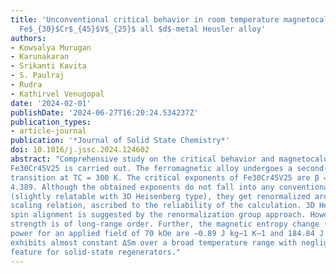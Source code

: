 ```yaml
---
title: 'Unconventional critical behavior in room temperature magnetocaloric material:
  Fe$_{30}$Cr$_{45}$V$_{25}$ all $d$-metal Heusler alloy'
authors:
- Kowsalya Murugan
- Karunakaran
- Srikanti Kavita
- S. Paulraj
- Rudra
- Kathirvel Venugopal
date: '2024-02-01'
publishDate: '2024-06-27T16:20:24.534237Z'
publication_types:
- article-journal
publication: '*Journal of Solid State Chemistry*'
doi: 10.1016/j.jssc.2024.124602
abstract: "Comprehensive study on the critical behavior and magnetocaloric properties of
Fe30Cr45V25 is carried out. The ferromagnetic alloy undergoes a second-order magnetic phase
transition at TC = 300 K. The critical exponents of Fe30Cr45V25 are β = 0.380, γ = 1.293, and δ =
4.389. Although the obtained exponents do not fall into any conventional universal classes
(slightly relatable with 3D Heisenberg type), they get renormalized around TC and obey the Widom
scaling relation, ascribed to the reliability of the calculation. 3D Heisenberg type (isotropic)
spin alignment is suggested by the renormalization group approach. However, the interaction
strength is of long-range order. Further, the magnetic entropy change (ΔSm) and relative cooling
power for an applied field of 70 kOe are −0.89 J kg−1 K−1 and 184.84 J kg−1 at 308 K. The system
exhibits almost constant ΔSm over a broad temperature range with negligible hysteresis, a favorable
feature for solid-state regenerators."
---
```

